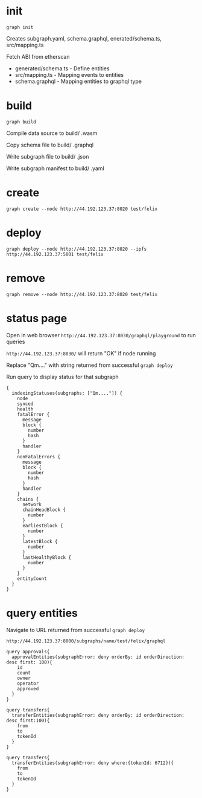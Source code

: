 # init
```graph init```

  Creates subgraph.yaml, schema.graphql, enerated/schema.ts, src/mapping.ts
  

  Fetch ABI from etherscan


- generated/schema.ts - Define entities
- src/mapping.ts - Mapping events to entities 
- schema.graphql - Mapping entities to graphql type 

# build
```graph build```

Compile data source to build/ .wasm


Copy schema file to build/ .graphql


Write subgraph file to build/ .json


Write subgraph manifest to build/ .yaml


# create
```graph create --node http://44.192.123.37:8020 test/felix```

# deploy
```graph deploy --node http://44.192.123.37:8020 --ipfs http://44.192.123.37:5001 test/felix```

# remove
```graph remove --node http://44.192.123.37:8020 test/felix```

# status page
Open in web browser ```http://44.192.123.37:8030/graphql/playground``` to run queries

```http://44.192.123.37:8030/``` will return "OK" if node running

Replace "Qm...." with string returned from successful ```graph deploy```

Run query to display status for that subgraph
```
{
  indexingStatuses(subgraphs: ["Qm...."]) {
    node
    synced
    health
    fatalError {
      message
      block {
        number
        hash
      }
      handler
    }
    nonFatalErrors {
      message
      block {
        number
        hash
      }
      handler
    }
    chains {
      network
      chainHeadBlock {
        number
      }
      earliestBlock {
        number
      }
      latestBlock {
        number
      }
      lastHealthyBlock {
        number
      }
    }
    entityCount
  }
}
```

# query entities
Navigate to URL returned from successful ```graph deploy```


```http://44.192.123.37:8000/subgraphs/name/test/felix/graphql```


```
query approvals{
  approvalEntities(subgraphError: deny orderBy: id orderDirection: desc first: 100){
    id
    count
    owner
    operator
    approved
  }
}
```


```
query transfers{
  transferEntities(subgraphError: deny orderBy: id orderDirection: desc first:100){
    from
    to
    tokenId
  }
}
```


```
query transfers{
  transferEntities(subgraphError: deny where:{tokenId: 6712}){
    from
    to
    tokenId
  }
}
```